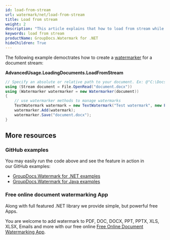 ```yaml
---
id: load-from-stream
url: watermark/net/load-from-stream
title: Load from stream
weight: 2
description: "This article explains that how to load from stream while using GroupDocs. Watermarks API."
keywords: load from stream
productName: GroupDocs.Watermark for .NET
hideChildren: True
---
```

The following example democtrates how to create a [watermarker](https://reference.groupdocs.com/net/watermark/groupdocs.watermark/watermarker/constructors/main) for a document stream:

**AdvancedUsage.LoadingDocuments.LoadFromStream**

```csharp
// Specify an absolute or relative path to your document. Ex: @"C:\Docs\document.docx"
using (Stream document = File.OpenRead("document.docx"))
using (Watermarker watermarker = new Watermarker(document))
{
    // use watermarker methods to manage watermarks
    TextWatermark watermark = new TextWatermark("Test watermark", new Font("Arial", 12));
    watermarker.Add(watermark);
    watermarker.Save("document.docx");
}
```

## More resources

### GitHub examples

You may easily run the code above and see the feature in action in our GitHub examples:

* [GroupDocs.Watermark for .NET examples](https://github.com/groupdocs-watermark/GroupDocs.Watermark-for-.NET)
* [GroupDocs.Watermark for Java examples](https://github.com/groupdocs-watermark/GroupDocs.Watermark-for-Java)

### Free online document watermarking App

Along with full featured .NET library we provide simple, but powerful free Apps.

You are welcome to add watermark to PDF, DOC, DOCX, PPT, PPTX, XLS, XLSX, Emails and more with our free online [Free Online Document Watermarking App](https://products.groupdocs.app/watermark).
